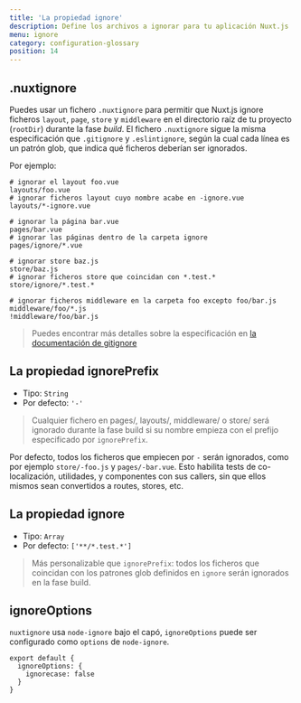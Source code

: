 ```yaml
---
title: 'La propiedad ignore'
description: Define los archivos a ignorar para tu aplicación Nuxt.js
menu: ignore
category: configuration-glossary
position: 14
---
```


## .nuxtignore

Puedes usar un fichero `.nuxtignore` para permitir que Nuxt.js ignore ficheros `layout`, `page`, `store` y `middleware` en el directorio raíz de tu proyecto (`rootDir`) durante la fase _build_. El fichero `.nuxtignore` sigue la misma especificación que `.gitignore` y `.eslintignore`, según la cual cada línea es un patrón glob, que indica qué ficheros deberían ser ignorados.

Por ejemplo:

```
# ignorar el layout foo.vue
layouts/foo.vue
# ignorar ficheros layout cuyo nombre acabe en -ignore.vue
layouts/*-ignore.vue

# ignorar la página bar.vue
pages/bar.vue
# ignorar las páginas dentro de la carpeta ignore
pages/ignore/*.vue

# ignorar store baz.js
store/baz.js
# ignorar ficheros store que coincidan con *.test.*
store/ignore/*.test.*

# ignorar ficheros middleware en la carpeta foo excepto foo/bar.js
middleware/foo/*.js
!middleware/foo/bar.js
```

> Puedes encontrar más detalles sobre la especificación en [la documentación de gitignore](https://git-scm.com/docs/gitignore)

## La propiedad ignorePrefix

- Tipo: `String`
- Por defecto: `'-'`

> Cualquier fichero en pages/, layouts/, middleware/ o store/ será ignorado durante la fase build si su nombre empieza con el prefijo especificado por `ignorePrefix`.

Por defecto, todos los ficheros que empiecen por `-` serán ignorados, como por ejemplo `store/-foo.js` y `pages/-bar.vue`. Esto habilita tests de co-localización, utilidades, y componentes con sus callers, sin que ellos mismos sean convertidos a routes, stores, etc.

## La propiedad ignore

- Tipo: `Array`
- Por defecto: `['**/*.test.*']`

> Más personalizable que `ignorePrefix`: todos los ficheros que coincidan con los patrones glob definidos en `ignore` serán ignorados en la fase build.

## ignoreOptions

`nuxtignore` usa `node-ignore` bajo el capó, `ignoreOptions` puede ser configurado como `options` de `node-ignore`.

```js{}[nuxt.config.js]
export default {
  ignoreOptions: {
    ignorecase: false
  }
}
```
